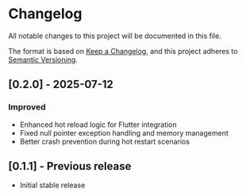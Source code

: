 # Changelog

All notable changes to this project will be documented in this file.

The format is based on [Keep a Changelog](https://keepachangelog.com/en/1.0.0/),
and this project adheres to [Semantic Versioning](https://semver.org/spec/v2.0.0.html).

## [0.2.0] - 2025-07-12

### Improved
- Enhanced hot reload logic for Flutter integration
- Fixed null pointer exception handling and memory management
- Better crash prevention during hot restart scenarios

## [0.1.1] - Previous release
- Initial stable release